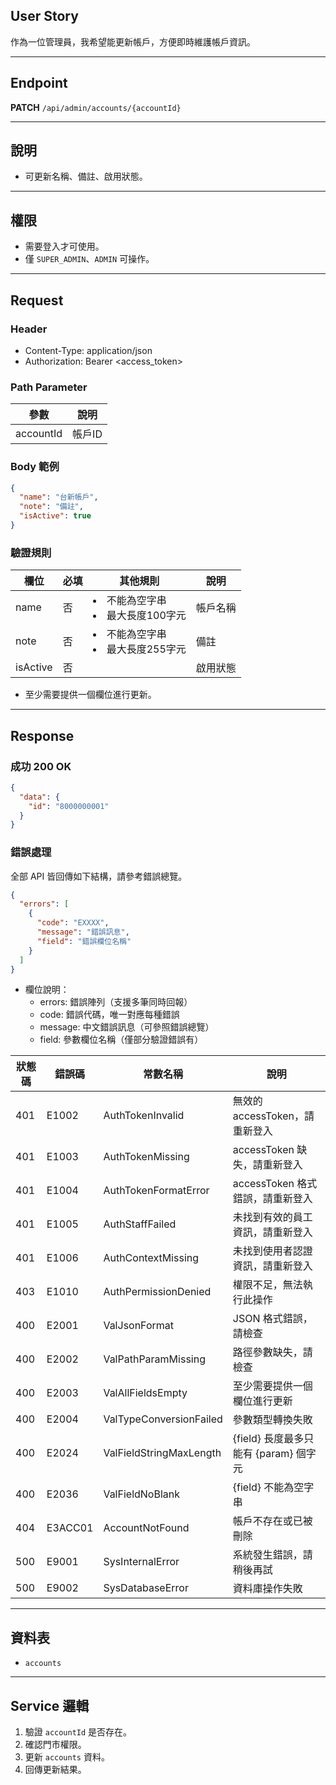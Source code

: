 ## User Story

作為一位管理員，我希望能更新帳戶，方便即時維護帳戶資訊。

---

## Endpoint

**PATCH** `/api/admin/accounts/{accountId}`

---

## 說明

- 可更新名稱、備註、啟用狀態。

---

## 權限

- 需要登入才可使用。
- 僅 `SUPER_ADMIN`、`ADMIN` 可操作。

---

## Request

### Header

- Content-Type: application/json
- Authorization: Bearer <access_token>

### Path Parameter

| 參數      | 說明   |
| --------- | ------ |
| accountId | 帳戶ID |

### Body 範例

```json
{
  "name": "台新帳戶",
  "note": "備註",
  "isActive": true
}
```

### 驗證規則

| 欄位     | 必填 | 其他規則                            | 說明     |
| -------- | ---- | ----------------------------------- | -------- |
| name     | 否   | <li>不能為空字串<li>最大長度100字元 | 帳戶名稱 |
| note     | 否   | <li>不能為空字串<li>最大長度255字元 | 備註     |
| isActive | 否   |                                     | 啟用狀態 |

- 至少需要提供一個欄位進行更新。

---

## Response

### 成功 200 OK

```json
{
  "data": {
    "id": "8000000001"
  }
}
```

### 錯誤處理

全部 API 皆回傳如下結構，請參考錯誤總覽。

```json
{
  "errors": [
    {
      "code": "EXXXX",
      "message": "錯誤訊息",
      "field": "錯誤欄位名稱"
    }
  ]
}
```

- 欄位說明：
  - errors: 錯誤陣列（支援多筆同時回報）
  - code: 錯誤代碼，唯一對應每種錯誤
  - message: 中文錯誤訊息（可參照錯誤總覽）
  - field: 參數欄位名稱（僅部分驗證錯誤有）

| 狀態碼 | 錯誤碼  | 常數名稱                | 說明                                  |
| ------ | ------- | ----------------------- | ------------------------------------- |
| 401    | E1002   | AuthTokenInvalid        | 無效的 accessToken，請重新登入        |
| 401    | E1003   | AuthTokenMissing        | accessToken 缺失，請重新登入          |
| 401    | E1004   | AuthTokenFormatError    | accessToken 格式錯誤，請重新登入      |
| 401    | E1005   | AuthStaffFailed         | 未找到有效的員工資訊，請重新登入      |
| 401    | E1006   | AuthContextMissing      | 未找到使用者認證資訊，請重新登入      |
| 403    | E1010   | AuthPermissionDenied    | 權限不足，無法執行此操作              |
| 400    | E2001   | ValJsonFormat           | JSON 格式錯誤，請檢查                 |
| 400    | E2002   | ValPathParamMissing     | 路徑參數缺失，請檢查                  |
| 400    | E2003   | ValAllFieldsEmpty       | 至少需要提供一個欄位進行更新          |
| 400    | E2004   | ValTypeConversionFailed | 參數類型轉換失敗                      |
| 400    | E2024   | ValFieldStringMaxLength | {field} 長度最多只能有 {param} 個字元 |
| 400    | E2036   | ValFieldNoBlank         | {field} 不能為空字串                  |
| 404    | E3ACC01 | AccountNotFound         | 帳戶不存在或已被刪除                  |
| 500    | E9001   | SysInternalError        | 系統發生錯誤，請稍後再試              |
| 500    | E9002   | SysDatabaseError        | 資料庫操作失敗                        |

---

## 資料表

- `accounts`

---

## Service 邏輯

1. 驗證 `accountId` 是否存在。
2. 確認門市權限。
3. 更新 `accounts` 資料。
4. 回傳更新結果。
